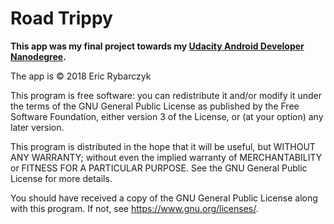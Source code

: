 # Road Trippy #

**This app was my final project towards my [Udacity Android Developer Nanodegree](https://graduation.udacity.com/confirm/4EVRWQDC).**

The app is &copy; 2018 Eric Rybarczyk

This program is free software: you can redistribute it and/or modify
it under the terms of the GNU General Public License as published by
the Free Software Foundation, either version 3 of the License, or
(at your option) any later version.

This program is distributed in the hope that it will be useful,
but WITHOUT ANY WARRANTY; without even the implied warranty of
MERCHANTABILITY or FITNESS FOR A PARTICULAR PURPOSE.  See the
GNU General Public License for more details.

You should have received a copy of the GNU General Public License
along with this program.  If not, see <https://www.gnu.org/licenses/>.